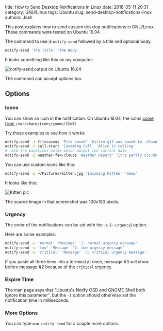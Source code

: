 title: How to Send Desktop Notifications in Linux
date: 2018-05-11 20:31
category: GNU/Linux
tags: Ubuntu
slug: send-desktop-notifications-linux
authors: Josh

This post explains how to send custom desktop notifications in GNU/Linux. These commands were tested on Ubuntu 16.04.

The command to use is `notify-send` followed by a title and optional body.

```bash
notify-send 'The Title' 'The Body'
```

It looks something like this on my computer:

![notify-send output on Ubuntu 16.04](/images/2018-05/notify-send-gnu-linux.png)

The command can accept options too.

## Options

### Icons

You can show an icon in the notification. On Ubuntu 16.04, the icons [come from](https://askubuntu.com/a/189262) `/usr/share/icons/gnome/32x32`.

Try these examples to see how it works:

```bash
notify-send -i filesaveas 'File saved' 'kitten.gif was saved to ~/Downloads'
notify-send -i call-start 'Incoming Call' 'Alice is calling'
# note the backticks below which output the current date
notify-send -i weather-few-clouds 'Weather Report' "It's partly cloudy on `date`"
```

You can use custom icons like this:

```bash
notify-send -i ~/Pictures/kitten.jpg 'Incoming Kitten' 'meow'
```

It looks like this:

![Kitten pic](/images/2018-05/kitten-pic.png)

The source image in that screenshot was 100x100 pixels.

### Urgency

The order of the notifications can be set with the `-u` (`--urgency`) option.

Here are some examples:

```bash
notify-send -u 'normal' 'Message' '1: normal urgency message'
notify-send -u 'low' 'Message' '2: low urgency message'
notify-send -u 'critical' 'Message' '3: critical urgency message'
```

If you paste all three lines into a terminal at once, message #3 will show before message #2 because of the `critical` urgency.

### Expire Time

The man page says that "Ubuntu's Notify OSD and GNOME Shell both ignore this parameter", but the `-t` option should otherwise set the notification time in milliseconds.

### More Options

You can type `man notify-send` for a couple more options.
